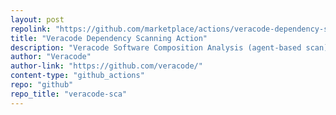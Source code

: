 ```yaml
---
layout: post
repolink: "https://github.com/marketplace/actions/veracode-dependency-scanning"
title: "Veracode Dependency Scanning Action"
description: "Veracode Software Composition Analysis (agent-based scan) as a GitHub Action. It also supports the generation of GitHub issues."
author: "Veracode"
author-link: "https://github.com/veracode/"
content-type: "github_actions"
repo: "github"
repo_title: "veracode-sca"
---
```


